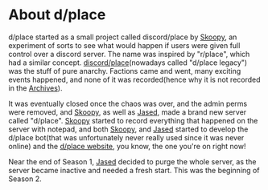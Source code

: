 # About d/place

d/place started as a small project called discord/place by [Skoopy](skoopy.jased.xyz), an experiment of sorts to see what would happen if users were given full control over a discord server. The name was inspired by "r/place", which had a similar concept. [discord/place](https://discord.gg/DcQH4hYHwE)(nowadays called "d/place legacy") was the stuff of pure anarchy. Factions came and went, many exciting events happened, and none of it was recorded(hence why it is not recorded in the [Archives](dplace-world.github.io/history)). 

It was eventually closed once the chaos was over, and the admin perms were removed, and [Skoopy](skoopy.jased.xyz), as well as [Jased](jased.xyz), made a brand new server called "d/place". [Skoopy](skoopy.jased.xyz) started to record everything that happened on the server with notepad, and both [Skoopy](skoopy.jased.xyz), and [Jased](jased.xyz) started to develop the d/place bot(that was unfortunately never really used since it was never online) and the [d/place website](dplace-world.github.io), you know, the one you're on right now!

Near the end of Season 1, [Jased](jased.xyz) decided to purge the whole server, as the server became inactive and needed a fresh start. This was the beginning of Season 2.
